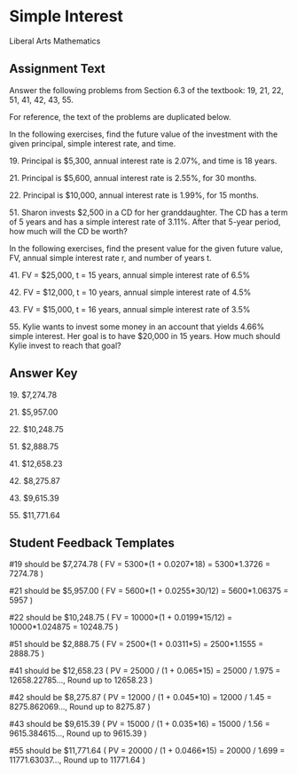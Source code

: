 # Simple Interest

Liberal Arts Mathematics


## Assignment Text

Answer the following problems from Section 6.3 of the textbook: 19, 21,
22, 51, 41, 42, 43, 55.

For reference, the text of the problems are duplicated below.

In the following exercises, find the future value of the investment with
the given principal, simple interest rate, and time.

19\. Principal is \$5,300, annual interest rate is 2.07%, and time is 18
years.

21\. Principal is \$5,600, annual interest rate is 2.55%, for 30 months.

22\. Principal is \$10,000, annual interest rate is 1.99%, for 15
months.

51\. Sharon invests \$2,500 in a CD for her granddaughter. The CD has a
term of 5 years and has a simple interest rate of 3.11%. After that
5-year period, how much will the CD be worth?

In the following exercises, find the present value for the given future
value, FV, annual simple interest rate r, and number of years t.

41\. FV = \$25,000, t = 15 years, annual simple interest rate of 6.5%

42\. FV = \$12,000, t = 10 years, annual simple interest rate of 4.5%

43\. FV = \$15,000, t = 16 years, annual simple interest rate of 3.5%

55\. Kylie wants to invest some money in an account that yields 4.66%
simple interest. Her goal is to have \$20,000 in 15 years. How much
should Kylie invest to reach that goal?


## Answer Key

19\. \$7,274.78

21\. \$5,957.00

22\. \$10,248.75

51\. \$2,888.75

41\. \$12,658.23

42\. \$8,275.87

43\. \$9,615.39

55\. \$11,771.64

## Student Feedback Templates

#19 should be \$7,274.78 ( FV = 5300\*(1 + 0.0207\*18) = 5300\*1.3726 =
7274.78 )

#21 should be \$5,957.00 ( FV = 5600\*(1 + 0.0255\*30/12) =
5600\*1.06375 = 5957 )

#22 should be \$10,248.75 ( FV = 10000\*(1 + 0.0199\*15/12) =
10000\*1.024875 = 10248.75 )

#51 should be \$2,888.75 ( FV = 2500\*(1 + 0.0311\*5) = 2500\*1.1555 =
2888.75 )

#41 should be \$12,658.23 ( PV = 25000 / (1 + 0.065\*15) = 25000 / 1.975
= 12658.22785..., Round up to 12658.23 )

#42 should be \$8,275.87 ( PV = 12000 / (1 + 0.045\*10) = 12000 / 1.45 =
8275.862069..., Round up to 8275.87 )

#43 should be \$9,615.39 ( PV = 15000 / (1 + 0.035\*16) = 15000 / 1.56 =
9615.384615..., Round up to 9615.39 )

#55 should be \$11,771.64 ( PV = 20000 / (1 + 0.0466\*15) = 20000 /
1.699 = 11771.63037..., Round up to 11771.64 )
